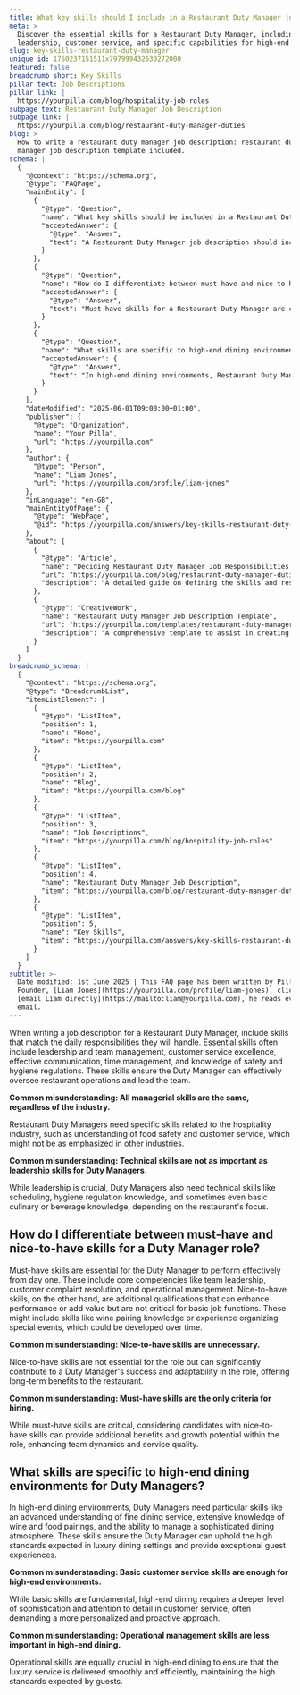 ```yaml
---
title: What key skills should I include in a Restaurant Duty Manager job description?
meta: >
  Discover the essential skills for a Restaurant Duty Manager, including
  leadership, customer service, and specific capabilities for high-end dining.
slug: key-skills-restaurant-duty-manager
unique id: 1750237151511x797999432630272000
featured: false
breadcrumb short: Key Skills
pillar text: Job Descriptions
pillar link: |
  https://yourpilla.com/blog/hospitality-job-roles
subpage text: Restaurant Duty Manager Job Description
subpage link: |
  https://yourpilla.com/blog/restaurant-duty-manager-duties
blog: >
  How to write a restaurant duty manager job description: restaurant duty
  manager job description template included.
schema: |
  {
    "@context": "https://schema.org",
    "@type": "FAQPage",
    "mainEntity": [
      {
        "@type": "Question",
        "name": "What key skills should be included in a Restaurant Duty Manager job description?",
        "acceptedAnswer": {
          "@type": "Answer",
          "text": "A Restaurant Duty Manager job description should include skills that are crucial for daily operations. Essential skills include leadership and team management, customer service excellence, effective communication, time management, and an understanding of safety and hygiene regulations, to ensure effective oversight of restaurant operations."
        }
      },
      {
        "@type": "Question",
        "name": "How do I differentiate between must-have and nice-to-have skills for a Restaurant Duty Manager role?",
        "acceptedAnswer": {
          "@type": "Answer",
          "text": "Must-have skills for a Restaurant Duty Manager are critical for effective performance from day one and include team leadership, customer complaint resolution, and operational management. Nice-to-have skills, such as wine pairing knowledge or event organising experience, though not essential, can enhance a manager's capabilities and contribute to long-term success."
        }
      },
      {
        "@type": "Question",
        "name": "What skills are specific to high-end dining environments for Restaurant Duty Managers?",
        "acceptedAnswer": {
          "@type": "Answer",
          "text": "In high-end dining environments, Restaurant Duty Managers need skills like an advanced understanding of fine dining service, extensive knowledge of wine and food pairings, and the ability to manage a sophisticated dining atmosphere, to uphold the high standards and provide exceptional guest experiences."
        }
      }
    ],
    "dateModified": "2025-06-01T09:00:00+01:00",
    "publisher": {
      "@type": "Organization",
      "name": "Your Pilla",
      "url": "https://yourpilla.com"
    },
    "author": {
      "@type": "Person",
      "name": "Liam Jones",
      "url": "https://yourpilla.com/profile/liam-jones"
    },
    "inLanguage": "en-GB",
    "mainEntityOfPage": {
      "@type": "WebPage",
      "@id": "https://yourpilla.com/answers/key-skills-restaurant-duty-manager"
    },
    "about": [
      {
        "@type": "Article",
        "name": "Deciding Restaurant Duty Manager Job Responsibilities and Skills",
        "url": "https://yourpilla.com/blog/restaurant-duty-manager-duties",
        "description": "A detailed guide on defining the skills and responsibilities required for a Restaurant Duty Manager."
      },
      {
        "@type": "CreativeWork",
        "name": "Restaurant Duty Manager Job Description Template",
        "url": "https://yourpilla.com/templates/restaurant-duty-manager-job-description",
        "description": "A comprehensive template to assist in creating effective job descriptions for Restaurant Duty Managers."
      }
    ]
  }
breadcrumb_schema: |
  {
    "@context": "https://schema.org",
    "@type": "BreadcrumbList",
    "itemListElement": [
      {
        "@type": "ListItem",
        "position": 1,
        "name": "Home",
        "item": "https://yourpilla.com"
      },
      {
        "@type": "ListItem",
        "position": 2,
        "name": "Blog",
        "item": "https://yourpilla.com/blog"
      },
      {
        "@type": "ListItem",
        "position": 3,
        "name": "Job Descriptions",
        "item": "https://yourpilla.com/blog/hospitality-job-roles"
      },
      {
        "@type": "ListItem",
        "position": 4,
        "name": "Restaurant Duty Manager Job Description",
        "item": "https://yourpilla.com/blog/restaurant-duty-manager-duties"
      },
      {
        "@type": "ListItem",
        "position": 5,
        "name": "Key Skills",
        "item": "https://yourpilla.com/answers/key-skills-restaurant-duty-manager"
      }
    ]
  }
subtitle: >-
  Date modified: 1st June 2025 | This FAQ page has been written by Pilla
  Founder, [Liam Jones](https://yourpilla.com/profile/liam-jones), click to
  [email Liam directly](https://mailto:liam@yourpilla.com), he reads every
  email.
---
```

When writing a job description for a Restaurant Duty Manager, include skills that match the daily responsibilities they will handle. Essential skills often include leadership and team management, customer service excellence, effective communication, time management, and knowledge of safety and hygiene regulations. These skills ensure the Duty Manager can effectively oversee restaurant operations and lead the team.

**Common misunderstanding: All managerial skills are the same, regardless of the industry.**

Restaurant Duty Managers need specific skills related to the hospitality industry, such as understanding of food safety and customer service, which might not be as emphasized in other industries.

**Common misunderstanding: Technical skills are not as important as leadership skills for Duty Managers.**

While leadership is crucial, Duty Managers also need technical skills like scheduling, hygiene regulation knowledge, and sometimes even basic culinary or beverage knowledge, depending on the restaurant's focus.

## How do I differentiate between must-have and nice-to-have skills for a Duty Manager role?

Must-have skills are essential for the Duty Manager to perform effectively from day one. These include core competencies like team leadership, customer complaint resolution, and operational management. Nice-to-have skills, on the other hand, are additional qualifications that can enhance performance or add value but are not critical for basic job functions. These might include skills like wine pairing knowledge or experience organizing special events, which could be developed over time.

**Common misunderstanding: Nice-to-have skills are unnecessary.**

Nice-to-have skills are not essential for the role but can significantly contribute to a Duty Manager's success and adaptability in the role, offering long-term benefits to the restaurant.

**Common misunderstanding: Must-have skills are the only criteria for hiring.**

While must-have skills are critical, considering candidates with nice-to-have skills can provide additional benefits and growth potential within the role, enhancing team dynamics and service quality.

## What skills are specific to high-end dining environments for Duty Managers?

In high-end dining environments, Duty Managers need particular skills like an advanced understanding of fine dining service, extensive knowledge of wine and food pairings, and the ability to manage a sophisticated dining atmosphere. These skills ensure the Duty Manager can uphold the high standards expected in luxury dining settings and provide exceptional guest experiences.

**Common misunderstanding: Basic customer service skills are enough for high-end environments.**

While basic skills are fundamental, high-end dining requires a deeper level of sophistication and attention to detail in customer service, often demanding a more personalized and proactive approach.

**Common misunderstanding: Operational management skills are less important in high-end dining.**

Operational skills are equally crucial in high-end dining to ensure that the luxury service is delivered smoothly and efficiently, maintaining the high standards expected by guests.
